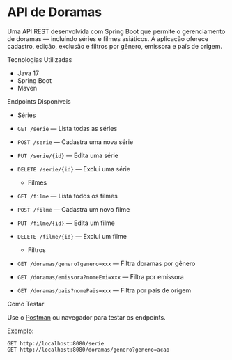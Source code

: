 # API de Doramas

Uma API REST desenvolvida com Spring Boot que permite o gerenciamento de doramas — incluindo séries e filmes asiáticos. A aplicação oferece cadastro, edição, exclusão e filtros por gênero, emissora e país de origem.

Tecnologias Utilizadas

- Java 17
- Spring Boot
- Maven

 Endpoints Disponíveis

  - Séries

- `GET /serie` — Lista todas as séries
- `POST /serie` — Cadastra uma nova série
- `PUT /serie/{id}` — Edita uma série
- `DELETE /serie/{id}` — Exclui uma série

  - Filmes

- `GET /filme` — Lista todos os filmes
- `POST /filme` — Cadastra um novo filme
- `PUT /filme/{id}` — Edita um filme
- `DELETE /filme/{id}` — Exclui um filme

  - Filtros

- `GET /doramas/genero?genero=xxx` — Filtra doramas por gênero
- `GET /doramas/emissora?nomeEmi=xxx` — Filtra por emissora
- `GET /doramas/pais?nomePais=xxx` — Filtra por país de origem

 Como Testar

Use o [Postman](https://www.postman.com/) ou navegador para testar os endpoints.

Exemplo:
```http
GET http://localhost:8080/serie
GET http://localhost:8080/doramas/genero?genero=acao
